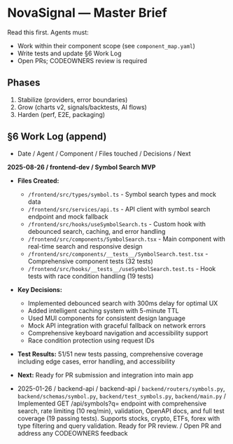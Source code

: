 # NovaSignal — Master Brief
Read this first. Agents must:
- Work within their component scope (see `component_map.yaml`)
- Write tests and update §6 Work Log
- Open PRs; CODEOWNERS review is required

## Phases
1) Stabilize (providers, error boundaries) 
2) Grow (charts v2, signals/backtests, AI flows)
3) Harden (perf, E2E, packaging)

## §6 Work Log (append)
- Date / Agent / Component / Files touched / Decisions / Next

**2025-08-26 / frontend-dev / Symbol Search MVP**
- **Files Created:**
  - `/frontend/src/types/symbol.ts` - Symbol search types and mock data
  - `/frontend/src/services/api.ts` - API client with symbol search endpoint and mock fallback
  - `/frontend/src/hooks/useSymbolSearch.ts` - Custom hook with debounced search, caching, and error handling
  - `/frontend/src/components/SymbolSearch.tsx` - Main component with real-time search and responsive design
  - `/frontend/src/components/__tests__/SymbolSearch.test.tsx` - Comprehensive component tests (32 tests)
  - `/frontend/src/hooks/__tests__/useSymbolSearch.test.ts` - Hook tests with race condition handling (19 tests)
- **Key Decisions:**
  - Implemented debounced search with 300ms delay for optimal UX
  - Added intelligent caching system with 5-minute TTL
  - Used MUI components for consistent design language
  - Mock API integration with graceful fallback on network errors
  - Comprehensive keyboard navigation and accessibility support
  - Race condition protection using request IDs
- **Test Results:** 51/51 new tests passing, comprehensive coverage including edge cases, error handling, and accessibility
- **Next:** Ready for PR submission and integration into main app

- 2025-01-26 / backend-api / backend-api / `backend/routers/symbols.py`, `backend/schemas/symbol.py`, `backend/test_symbols.py`, `backend/main.py` / Implemented GET /api/symbols?q= endpoint with comprehensive search, rate limiting (10 req/min), validation, OpenAPI docs, and full test coverage (19 passing tests). Supports stocks, crypto, ETFs, forex with type filtering and query validation. Ready for PR review. / Open PR and address any CODEOWNERS feedback
